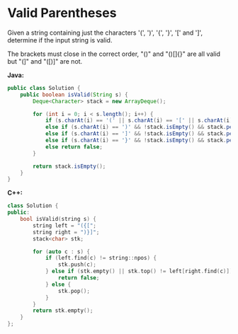 # Valid Parentheses

Given a string containing just the characters '(', ')', '{', '}', '[' and ']', determine if the input string is valid.

The brackets must close in the correct order, "()" and "()[]{}" are all valid but "(]" and "([)]" are not.

**Java:**
```java
public class Solution {
    public boolean isValid(String s) {
        Deque<Character> stack = new ArrayDeque();

        for (int i = 0; i < s.length(); i++) {
            if (s.charAt(i) == '(' || s.charAt(i) == '[' || s.charAt(i) == '{') stack.push(s.charAt(i));
            else if (s.charAt(i) == ')' && !stack.isEmpty() && stack.peek() == '(') stack.pop();
            else if (s.charAt(i) == ']' && !stack.isEmpty() && stack.peek() == '[') stack.pop();
            else if (s.charAt(i) == '}' && !stack.isEmpty() && stack.peek() == '{') stack.pop();
            else return false;
        }

        return stack.isEmpty();
    }
}
```

**C++:**
```c++
class Solution {
public:
    bool isValid(string s) {
        string left = "({[";
        string right = ")}]";
        stack<char> stk;

        for (auto c : s) {
            if (left.find(c) != string::npos) {
                stk.push(c);
            } else if (stk.empty() || stk.top() != left[right.find(c)]) {
                return false;
            } else {
                stk.pop();
            }
        }
        return stk.empty();
    }
};
```
